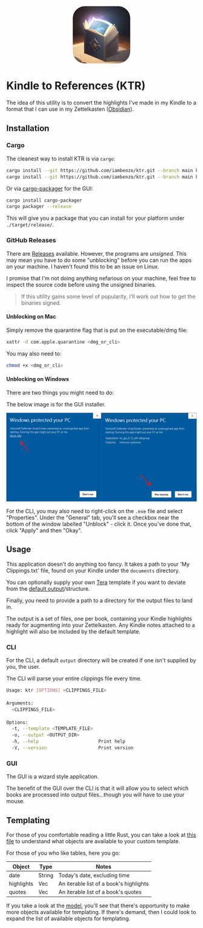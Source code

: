 <div align="center">
  <img src="./gui/assets/logo.png" alt="Logo" style="width: 30%">
</div>

# Kindle to References (KTR)

The idea of this utility is to convert the highlights I've made in my Kindle to a format that I can use in my Zettelkasten ([Obsidian](https://obsidian.md)).

## Installation

### Cargo

The cleanest way to install KTR is via `cargo`:

```sh
cargo install --git https://github.com/iambenzo/ktr.git --branch main ktr # for cli
cargo install --git https://github.com/iambenzo/ktr.git --branch main ktr_gui # for gui
```

Or via [cargo-packager](https://github.com/crabnebula-dev/cargo-packager) for the GUI:

```sh
cargo install cargo-packager
cargo packager --release
```

This will give you a package that you can install for your platform under `./target/release/`.

### GitHub Releases

There are [Releases](https://github.com/iambenzo/ktr/releases/latest) available. However, the programs are *unsigned*. This may mean you have to do some "unblocking" before you can run the apps on your machine. I haven't found this to be an issue on Linux.

I promise that I'm not doing anything nefarious on your machine, feel free to inspect the source code before using the unsigned binaries.

> If this utility gains some level of popularity, I'll work out how to get the binaries signed.

#### Unblocking on Mac

Simply remove the quarantine flag that is put on the executable/dmg file:

```sh
xattr -d com.apple.quarantine <dmg_or_cli>
```

You may also need to:

```sh
chmod +x <dmg_or_cli>
```

#### Unblocking on Windows

There are two things you might need to do:

The below image is for the GUI installer.

![Run Anyway](./gui/assets/windows.png)

For the CLI, you may also need to right-click on the `.exe` file and select "Properties". Under the "General" tab, you'll see a checkbox near the bottom of the window labelled "Unblock" - click it. Once you've done that, click "Apply" and then "Okay".


## Usage

This application doesn't do anything too fancy. It takes a path to your 'My Clippings.txt' file, found on your Kindle under the `documents` directory.

You can optionally supply your own [Tera](https://github.com/Keats/tera) template if you want to deviate from the [default output](./kindle_clippings/src/templates/default.md)/structure.

Finally, you need to provide a path to a directory for the output files to land in.

The output is a set of files, one per book, containing your Kindle highlights ready for augmenting into your Zettelkasten. Any Kindle notes attached to a highlight will also be included by the default template.

### CLI

For the CLI, a default `output` directory will be created if one isn't supplied by you, the user.

The CLI will parse your entire clippings file every time.

```sh
Usage: ktr [OPTIONS] <CLIPPINGS_FILE>

Arguments:
  <CLIPPINGS_FILE>

Options:
  -t, --template <TEMPLATE_FILE>
  -o, --output <OUTPUT_DIR>
  -h, --help                      Print help
  -V, --version                   Print version
```

### GUI

The GUI is a wizard style application.

The benefit of the GUI over the CLI is that it will allow you to select which books are processed into output files...though you will have to use your mouse.

## Templating

For those of you comfortable reading a little Rust, you can take a look at [this file](./kindle_clippings/src/output.rs) to understand what objects are available to your custom template.

For those of you who like tables, here you go:

| Object | Type | Notes |
| ------ | ---- | ----- |
| date | String | Today's date, excluding time |
| highlights | Vec | An iterable list of a book's highlights |
| quotes | Vec | An iterable list of a book's quotes |

If you take a look at the [model](./kindle_clippings/src/model.rs), you'll see that there's opportunity to make more objects available for templating. If there's demand, then I could look to expand the list of available objects for templating.
